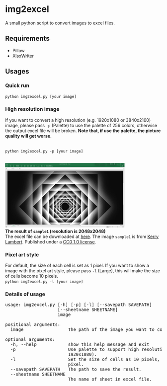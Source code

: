# img2excel

A small python script to convert images to excel files.

## Requirements

* Pillow
* XlsxWriter

## Usages

### Quick run

`python img2excel.py [your image]`<br>

### High resolution image

If you want to convert a high resolution (e.g. 1920x1080 or 3840x2160) image, please pass `-p` (Palette) to use the palette of 256 colors, otherwise the output excel file will be broken. **Note that, if use the palette, the picture quality will get worse.**<br><br>

`python img2excel.py -p [your image]`<br><br>

<img width="384" height="208" alt="screenshot of sample1" src="https://raw.githubusercontent.com/yuriok/img2excel/master/screenshot_of_sample1.png"/><br>
**The result of `sample1` (resolution is 2048x2048)**<br>
The excel file can be downloaded at [here](https://raw.githubusercontent.com/yuriok/img2excel/master/result_of_sample1.xlsx).
The image `sample1` is from [Kerry Lambert](http://source.pixite.co/kerry-fin/kf-overlays?photo=59LbNx2oJubZTQPjn). Published under a [CC0 1.0 license](https://creativecommons.org/publicdomain/zero/1.0/).<br>

### Pixel art style

For default, the size of each cell is set as 1 pixel. If you want to show a image with the pixel art style, please pass `-l` (Large), this will make the size of cells become 10 pixels.<br>
`python img2excel.py -l [your image]`<br>

### Details of usage

<pre>
usage: img2excel.py [-h] [-p] [-l] [--savepath SAVEPATH]
                    [--sheetname SHEETNAME]
                    image

positional arguments:
  image                 The path of the image you want to convert.

optional arguments:
  -h, --help            show this help message and exit
  -p                    Use palette to support high resolution (e.g.
                        1920x1080).
  -l                    Set the size of cells as 10 pixels, default is 1
                        pixel.
  --savepath SAVEPATH   The path to save the result.
  --sheetname SHEETNAME
                        The name of sheet in excel file.
</pre>
